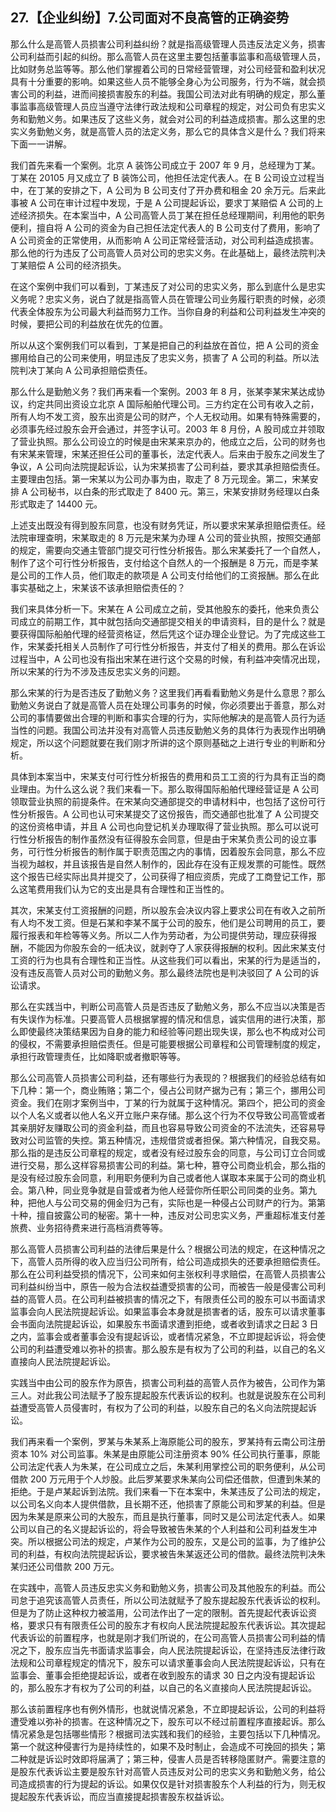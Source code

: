 ## 27.【企业纠纷】7.公司面对不良高管的正确姿势
那么什么是高管人员损害公司利益纠纷？就是指高级管理人员违反法定义务，损害公司利益而引起的纠纷。那么高管人员在这里主要包括董事监事和高级管理人员，比如财务总监等等。那么他们掌握着公司的日常经营管理，对公司经营和盈利状况具有十分重要的影响。如果这些人员不能够全身心为公司服务，行为不端，就会损害公司的利益，进而间接损害股东的利益。我国公司法对此有明确的规定，那么董事监事高级管理人员应当遵守法律行政法规和公司章程的规定，对公司负有忠实义务和勤勉义务。如果违反了这些义务，就会对公司的利益造成损害。那么这里的忠实义务勤勉义务，就是高管人员的法定义务，那么它的具体含义是什么？我们将来下面一一讲解。


我们首先来看一个案例。北京 A 装饰公司成立于 2007 年 9 月，总经理为丁某。丁某在 20105 月又成立了 B 装饰公司，他担任法定代表人。在 B 公司设立过程当中，在丁某的安排之下，A 公司为 B 公司支付了开办费和租金 20 余万元。后来此事被 A 公司在审计过程中发现，于是 A 公司提起诉讼，要求丁某赔偿 A 公司的上述经济损失。在本案当中，A 公司高管人员丁某在担任总经理期间，利用他的职务便利，擅自将 A 公司的资金为自己担任法定代表人的 B 公司支付了费用，影响了 A 公司资金的正常使用，从而影响 A 公司正常经营活动，对公司利益造成损害。那么他的行为违反了公司高管人员对公司的忠实义务。在此基础上，最终法院判决丁某赔偿 A 公司的经济损失。


在这个案例中我们可以看到，丁某违反了对公司的忠实义务，那么到底什么是忠实义务呢？忠实义务，说白了就是指高管人员在管理公司业务履行职责的时候，必须代表全体股东为公司最大利益而努力工作。当你自身的利益和公司利益发生冲突的时候，要把公司的利益放在优先的位置。


所以从这个案例我们可以看到，丁某是把自己的利益放在首位，把 A 公司的资金挪用给自己的公司来使用，明显违反了忠实义务，损害了 A 公司的利益。所以法院判决丁某向 A 公司承担赔偿责任。


那么什么是勤勉义务？我们再来看一个案例。2003 年 8 月，张某李某宋某达成协议，约定共同出资设立北京 A 国际船舶代理公司。三方约定在公司有收入之前，所有人均不发工资，股东出资是公司的财产，个人无权动用。如果有特殊需要的，必须事先经过股东会开会通过，并签字认可。2003 年 8 月份，A 股司成立并领取了营业执照。那么公司设立的时候是由宋某来京办的，他成立之后，公司的财务也有宋某来管理，宋某还担任公司的董事长，法定代表人。后来由于股东之间发生了争议，A 公司向法院提起诉讼，认为宋某损害了公司利益，要求其承担赔偿责任。主要理由包括。第一宋某以为公司办事为由，取走了 8 万元现金。第二，宋某安排 A 公司秘书，以白条的形式取走了 8400 元。第三，宋某安排财务经理以白条形式取走了 14400 元。


上述支出既没有得到股东同意，也没有财务凭证，所以要求宋某承担赔偿责任。经法院审理查明，宋某取走的 8 万元是宋某为办理 A 公司的营业执照，按照交通部的规定，需要向交通主管部门提交可行性分析报告。那么宋某委托了一个自然人，制作了这个可行性分析报告，支付给这个自然人的一个报酬是 8 万元，而是李某是公司的工作人员，他们取走的款项是 A 公司支付给他们的工资报酬。那么在此事实基础之上，宋某该不该承担赔偿责任的？


我们来具体分析一下。宋某在 A 公司成立之前，受其他股东的委托，他来负责公司成立的前期工作，其中就包括向交通部提交相关的申请资料，目的是什么？就是要获得国际船舶代理的经营资格证，然后凭这个证办理企业登记。为了完成这些工作，宋某委托相关人员制作了可行性分析报告，并支付了相关的费用。那么在诉讼过程当中，A 公司也没有指出宋某在进行这个交易的时候，有利益冲突情况出现，所以宋某的行为不涉及违反忠实义务的问题。


那么宋某的行为是否违反了勤勉义务？这里我们再看看勤勉义务是什么意思？那么勤勉义务说白了就是高管人员在处理公司事务的时候，你必须要出于善意，那么对公司的事情要做出合理的判断和事实合理的行为，实际他解决的是高管人员行为适当性的问题。我国公司法并没有对高管人员违反勤勉义务的具体行为表现作出明确规定，所以这个问题就要在我们刚才所讲的这个原则基础之上进行专业的判断和分析。


具体到本案当中，宋某支付可行性分析报告的费用和员工工资的行为具有正当的商业理由。为什么这么说？我们来看一下。那么取得国际船舶代理经营证是 A 公司领取营业执照的前提条件。在宋某向交通部提交的申请材料中，也包括了这份可行性分析报告。A 公司也认可宋某提交了这份报告，而交通部也批准了 A 公司提交的这份资格申请，并且 A 公司也向登记机关办理取得了营业执照。那么可以说可行性分析报告的制作虽然没有征得股东会同意，但是由于宋某负责公司的设立事务，可行性分析报告的制作属于职责范围之内的事情，因着股东会同意，那么不应当视为越权，并且该报告是自然人制作的，因此存在没有正规发票的可能性。既然这个报告已经实际出具并提交了，公司获得了相应资质，完成了工商登记工作，那么这笔费用我们认为它的支出是具有合理性和正当性的。


其次，宋某支付工资报酬的问题，所以股东会决议内容上要求公司在有收入之前所有人均不发工资。但是石某和李某不属于公司的股东，他们是公司聘用的员工，要履行报表和年检等等义务。所以二人作为劳动者，为公司提供劳动，理应获得报酬，不能因为你股东会的一纸决议，就剥夺了人家获得报酬的权利。因此宋某支付工资的行为也具有合理性和正当性。从这些我们可以看出，宋某的行为是适当的，没有违反高管人员对公司的勤勉义务。那么最终法院也是判决驳回了 A 公司的诉讼请求。


那么在实践当中，判断公司高管人员是否违反了勤勉义务，那么不应当以决策是否有失误作为标准。只要高管人员根据掌握的情况和信息，诚实信用的进行决策，那么即使最终决策结果因为自身的能力和经验等问题出现失误，那么也不构成对公司的侵权，不需要承担赔偿责任。但是可能要根据公司章程和公司管理制度的规定，承担行政管理责任，比如降职或者撤职等等。


那么公司高管人员损害公司利益，还有哪些行为表现的？根据我们的经验总结有如下几种：第一个，商业贿赂；第二个，侵占公司财产据为己有；第三个，挪用公司资金。我们在刚才案例当中，丁某的行为就属于这种情况。第四个，把公司的资金以个人名义或者以他人名义开立账户来存储。那么这个行为不仅导致公司高管或者其亲朋好友赚取公司的资金利益，而且也容易导致公司资金的不法流失，还容易导致对公司监管的失控。第五种情况，违规借贷或者担保。第六种情况，自我交易。那么指的是违反公司章程的规定，或者没有经过股东会的同意，与公司订立合同或进行交易，那么这样容易损害公司的利益。第七种，篡夺公司商业机会，那么指的是没有经过股东会同意，利用职务便利为自己或者他人谋取本来属于公司的商业机会。第八种，同业竞争就是自营或者为他人经营你所任职公司同类的业务。第九种，把他人与公司交易的佣金归为己有，实际也是一种侵占公司财产的行为。第第十种，擅自披露公司的秘密。第十一种，违反对公司忠实义务，严重超标准支付差旅费、业务招待费来进行高档消费等等。


那么高管人员损害公司利益的法律后果是什么？根据公司法的规定，在这种情况之下，高管人员所得的收入应当归公司所有，给公司造成损失的还要承担赔偿责任。那么在公司利益受损的情况下，公司来如何主张权利寻求赔偿，在高管人员损害公司利益纠纷当中，原告一般为合法权益遭受损害的公司，而被告一般是侵害公司利益的高管人员。在公司利益被损害的情况之下，有限责任公司的股东可以书面请求监事会向人民法院提起诉讼。如果监事会本身就是损害者的话，股东可以请求董事会书面向法院提起诉讼，如果股东书面请求遭到拒绝，或者收到请求之日起 3 日之内，监事会或者董事会没有提起诉讼，或者情况紧急，不立即提起诉讼，将会使公司的利益遭受难以弥补的损害。那么股东是有权为了公司的利益，以自己的名义直接向人民法院提起诉讼。


实践当中由公司的股东作为原告，损害公司利益的高管人员作为被告，公司作为第三人。对此我公司法赋予了股东提起股东代表诉讼的权利。也就是说股东在公司利益遭受高管人员侵害时，有权为了公司的利益，以股东自己的名义向法院提起诉讼。


我们再来看一个案例，罗某与朱某系上海原能公司的股东，罗某持有云南公司注册资本 10% 对公司监事。朱某是由原能公司注册资本 90% 任公司执行董事，原能公司法定代表人为朱某，在公司成立之后，朱某利用掌控公司的职务便利，从公司借款 200 万元用于个人炒股。此后罗某要求朱某向公司偿还借款，但遭到朱某的拒绝。于是卢某起诉到法院。我们来看一下在本案中，朱某违反了公司法的规定，以公司名义向本人提供借款，且长期不还，他损害了原能公司和罗某的利益。但是因为朱某是原来公司的大股东，而且是执行董事，同时又是公司法定代表人。如果公司以自己的名义提起诉讼的，将会导致被告朱某的个人利益和公司利益发生冲突。所以根据公司法的规定，卢某作为公司的股东，又是公司的监事，为了维护公司的利益，有权向法院提起诉讼，要求被告朱某返还公司的借款。最终法院判决朱某归还公司借款 200 万元。


在实践中，高管人员违反忠实义务和勤勉义务，损害公司及其他股东的利益。而公司怠于追究该高管人员责任，所以公司法就赋予了股东提起股东代表诉讼的权利。但是为了防止这种权力被滥用，公司法作出了一定的限制。首先提起代表诉讼资格，要求只有有限责任公司的股东才有权向人民法院提起股东代表诉讼。其次提起代表诉讼的前置程序，也就是刚才我们所说的，在公司高管人员损害公司利益的情况之下，股东应当先书面请求监事会，向人民法院提起诉讼，在坚持违反法律行政法规和公司章程规定的情况下，股东可以请求董事会向人民法院提起诉讼，只有在监事会、董事会拒绝提起诉讼，或者在收到股东的请求 30 日之内没有提起诉讼的，那么股东才有权为了公司的利益，以自己的名义直接向人民法院提起诉讼。


那么该前置程序也有例外情形，也就说情况紧急，不立即提起诉讼，公司的利益将遭受难以弥补的损害。在这种情况之下，股东可以不经过前置程序直接起诉。那么情况紧急是包括哪些情形？根据司法实践和我们的经验，主要包括以下几种情况。第一个就这种侵害行为是持续性的，如果不及时制止，会造成不可挽回的损失；第二种就是诉讼时效即将届满了；第三种，侵害人员是否转移隐匿财产。需要注意的是股东代表诉讼主要是股东针对高管人员违反对公司的忠实义务和勤勉义务，给公司造成损害的行为提起的诉讼。如果仅仅是针对损害股东个人利益的行为，则无权提起股东代表诉讼，而应当直接提起损害股东权益诉讼。

